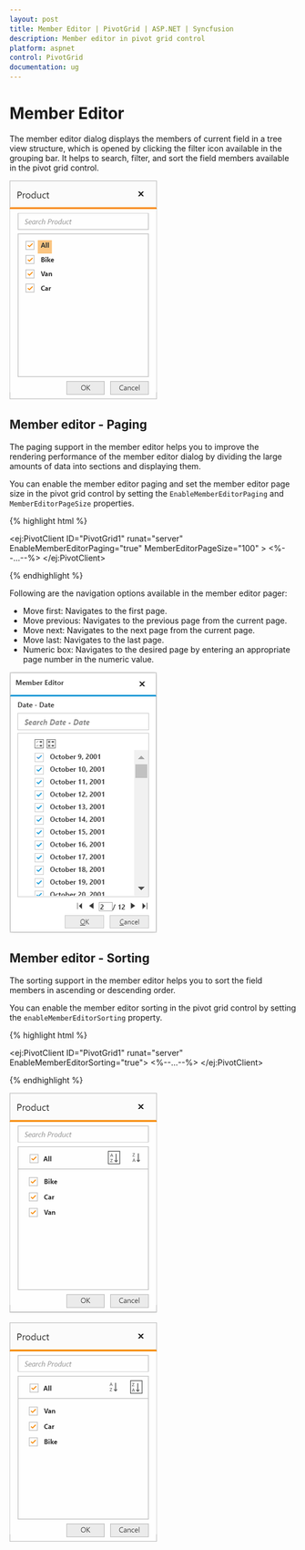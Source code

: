 ```yaml
---
layout: post
title: Member Editor | PivotGrid | ASP.NET | Syncfusion
description: Member editor in pivot grid control
platform: aspnet
control: PivotGrid
documentation: ug
---
```


# Member Editor

The member editor dialog displays the members of current field in a tree view structure, which is opened by clicking the filter icon available in the grouping bar. It helps to search, filter, and sort the field members available in the pivot grid control.

![Member editor in ASP NET pivot grid control](Member_Editor_images/member_editor.png)

## Member editor - Paging

The paging support in the member editor helps you to improve the rendering performance of the member editor dialog by dividing the large amounts of data into sections and displaying them.

You can enable the member editor paging and set the member editor page size in the pivot grid control by setting the `EnableMemberEditorPaging` and `MemberEditorPageSize` properties.

{% highlight html %}

<ej:PivotClient ID="PivotGrid1" runat="server" EnableMemberEditorPaging="true" MemberEditorPageSize="100" >
    <%--...--%>
</ej:PivotClient>

{% endhighlight %}

Following are the navigation options available in the member editor pager:
* Move first: Navigates to the first page.
* Move previous: Navigates to the previous page from the current page.
* Move next: Navigates to the next page from the current page.
* Move last: Navigates to the last page.
* Numeric box: Navigates to the desired page by entering an appropriate page number in the numeric value.


![Paging support in member editor of ASP NET pivot grid control](Member_Editor_images/member_editor_paging.png)

## Member editor - Sorting

The sorting support in the member editor helps you to sort the field members in ascending or descending order.

You can enable the member editor sorting in the pivot grid control by setting the `enableMemberEditorSorting` property.

{% highlight html %}

<ej:PivotClient ID="PivotGrid1" runat="server" EnableMemberEditorSorting="true">
    <%--...--%>
</ej:PivotClient>

{% endhighlight %}

![Ascending order of field items in ASP NET pivot grid control](Member_Editor_images/member_editor_sorting_ascending.png)

![Descending order of field items in ASP NET pivot grid control](Member_Editor_images/member_editor_sorting_descending.png)